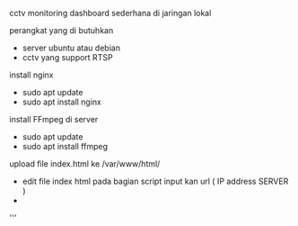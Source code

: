 cctv monitoring dashboard sederhana di jaringan lokal

perangkat yang di butuhkan
- server ubuntu atau debian
- cctv yang support RTSP

install nginx 
- sudo apt update
- sudo apt install nginx


install FFmpeg di server

- sudo apt update
- sudo apt install ffmpeg


 upload file index.html ke /var/www/html/
 - edit file index html pada bagian script input kan url ( IP address SERVER )
 - 

   '''<script>
        // Configuration
        const cameraConfigs = {
            'camera1': {
                url: 'http://ipaddressServer/playlist.m3u8',
                name: 'CCTV SIMPANG RT 11',
                resolution: '1280x720',
                fps: 25
            },
            'camera2': {
                url: 'http://ipaddressServer/playlist.m3u8',
                name: 'CCTV RUMAH CAMER',
                resolution: '1280x720',
                fps: 25,
            },'''
           
  
